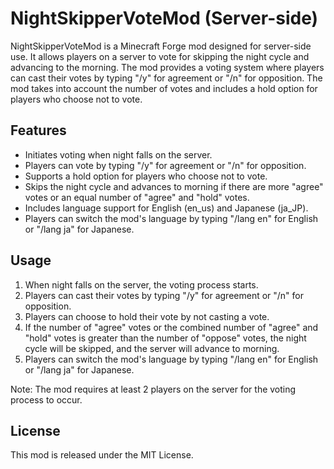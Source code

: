 # NightSkipperVoteMod (Server-side)

NightSkipperVoteMod is a Minecraft Forge mod designed for server-side use. 
It allows players on a server to vote for skipping the night cycle and advancing to the morning. 
The mod provides a voting system where players can cast their votes by typing "/y" for agreement or "/n" for opposition. 
The mod takes into account the number of votes and includes a hold option for players who choose not to vote.

## Features

- Initiates voting when night falls on the server.
- Players can vote by typing "/y" for agreement or "/n" for opposition.
- Supports a hold option for players who choose not to vote.
- Skips the night cycle and advances to morning if there are more "agree" votes or an equal number of "agree" and "hold" votes.
- Includes language support for English (en_us) and Japanese (ja_JP).
- Players can switch the mod's language by typing "/lang en" for English or "/lang ja" for Japanese.

## Usage

1. When night falls on the server, the voting process starts.
2. Players can cast their votes by typing "/y" for agreement or "/n" for opposition.
3. Players can choose to hold their vote by not casting a vote.
4. If the number of "agree" votes or the combined number of "agree" and "hold" votes is greater than the number of "oppose" votes, the night cycle will be skipped, and the server will advance to morning.
5. Players can switch the mod's language by typing "/lang en" for English or "/lang ja" for Japanese.

Note: The mod requires at least 2 players on the server for the voting process to occur.

## License

This mod is released under the MIT License.
